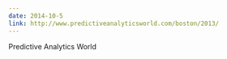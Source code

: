```yaml
---
date: 2014-10-5
link: http://www.predictiveanalyticsworld.com/boston/2013/
---
```


Predictive Analytics World
